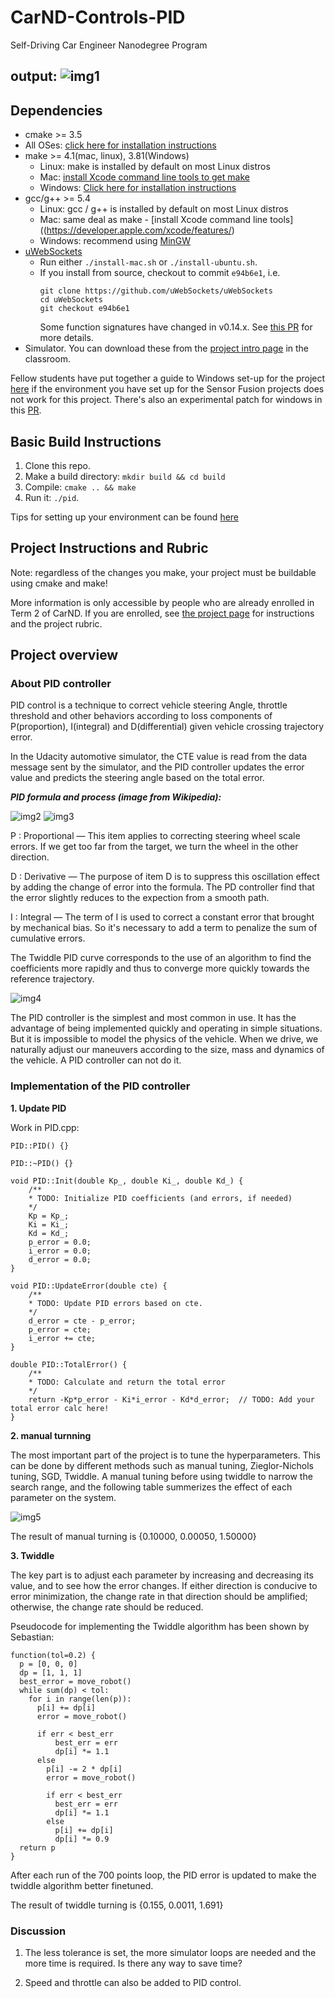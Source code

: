 # CarND-Controls-PID
Self-Driving Car Engineer Nanodegree Program

[img1]: ./imgs/simulator.png
[img2]: ./imgs/formula.png
[img3]: ./imgs/process.png
[img4]: ./imgs/controllers.png
[img5]: ./imgs/tuning.png

output:
![img1]
---

## Dependencies

* cmake >= 3.5
 * All OSes: [click here for installation instructions](https://cmake.org/install/)
* make >= 4.1(mac, linux), 3.81(Windows)
  * Linux: make is installed by default on most Linux distros
  * Mac: [install Xcode command line tools to get make](https://developer.apple.com/xcode/features/)
  * Windows: [Click here for installation instructions](http://gnuwin32.sourceforge.net/packages/make.htm)
* gcc/g++ >= 5.4
  * Linux: gcc / g++ is installed by default on most Linux distros
  * Mac: same deal as make - [install Xcode command line tools]((https://developer.apple.com/xcode/features/)
  * Windows: recommend using [MinGW](http://www.mingw.org/)
* [uWebSockets](https://github.com/uWebSockets/uWebSockets)
  * Run either `./install-mac.sh` or `./install-ubuntu.sh`.
  * If you install from source, checkout to commit `e94b6e1`, i.e.
    ```
    git clone https://github.com/uWebSockets/uWebSockets 
    cd uWebSockets
    git checkout e94b6e1
    ```
    Some function signatures have changed in v0.14.x. See [this PR](https://github.com/udacity/CarND-MPC-Project/pull/3) for more details.
* Simulator. You can download these from the [project intro page](https://github.com/udacity/self-driving-car-sim/releases) in the classroom.

Fellow students have put together a guide to Windows set-up for the project [here](https://s3-us-west-1.amazonaws.com/udacity-selfdrivingcar/files/Kidnapped_Vehicle_Windows_Setup.pdf) if the environment you have set up for the Sensor Fusion projects does not work for this project. There's also an experimental patch for windows in this [PR](https://github.com/udacity/CarND-PID-Control-Project/pull/3).

## Basic Build Instructions

1. Clone this repo.
2. Make a build directory: `mkdir build && cd build`
3. Compile: `cmake .. && make`
4. Run it: `./pid`.

Tips for setting up your environment can be found [here](https://classroom.udacity.com/nanodegrees/nd013/parts/40f38239-66b6-46ec-ae68-03afd8a601c8/modules/0949fca6-b379-42af-a919-ee50aa304e6a/lessons/f758c44c-5e40-4e01-93b5-1a82aa4e044f/concepts/23d376c7-0195-4276-bdf0-e02f1f3c665d)

## Project Instructions and Rubric

Note: regardless of the changes you make, your project must be buildable using
cmake and make!

More information is only accessible by people who are already enrolled in Term 2
of CarND. If you are enrolled, see [the project page](https://classroom.udacity.com/nanodegrees/nd013/parts/40f38239-66b6-46ec-ae68-03afd8a601c8/modules/f1820894-8322-4bb3-81aa-b26b3c6dcbaf/lessons/e8235395-22dd-4b87-88e0-d108c5e5bbf4/concepts/6a4d8d42-6a04-4aa6-b284-1697c0fd6562)
for instructions and the project rubric.

## Project overview

### About PID controller

PID control is a technique to correct vehicle steering Angle, throttle threshold and other behaviors according to loss components of P(proportion), I(integral) and D(differential) given vehicle crossing trajectory error.

In the Udacity automotive simulator, the CTE value is read from the data message sent by the simulator, and the PID controller updates the error value and predicts the steering angle based on the total error.

***PID formula and process (image from Wikipedia):***

![img2]
![img3]

P : Proportional — This item applies to correcting steering wheel scale errors. If we get too far from the target, we turn the wheel in the other direction.

D : Derivative — The purpose of item D is to suppress this oscillation effect by adding the change of error into the formula. The PD controller find that the error slightly reduces to the expection from a smooth path.

I : Integral — The term of I is used to correct a constant error that brought by mechanical bias. So it's necessary to add a term to penalize the sum of cumulative errors.

The Twiddle PID curve corresponds to the use of an algorithm to find the coefficients more rapidly and thus to converge more quickly towards the reference trajectory.

![img4]

The PID controller is the simplest and most common in use. It has the advantage of being implemented quickly and operating in simple situations. But it is impossible to model the physics of the vehicle. When we drive, we naturally adjust our maneuvers according to the size, mass and dynamics of the vehicle. A PID controller can not do it.

### Implementation of the PID controller

**1. Update PID**

Work in PID.cpp:

    PID::PID() {}

    PID::~PID() {}

    void PID::Init(double Kp_, double Ki_, double Kd_) {
        /**
        * TODO: Initialize PID coefficients (and errors, if needed)
        */
        Kp = Kp_;
        Ki = Ki_;
        Kd = Kd_;
        p_error = 0.0;
        i_error = 0.0;
        d_error = 0.0;
    }

    void PID::UpdateError(double cte) {
        /**
        * TODO: Update PID errors based on cte.
        */
        d_error = cte - p_error;
        p_error = cte;
        i_error += cte;
    }

    double PID::TotalError() {
        /**
        * TODO: Calculate and return the total error
        */
        return -Kp*p_error - Ki*i_error - Kd*d_error;  // TODO: Add your total error calc here!
    }

**2. manual turnning**

The most important part of the project is to tune the hyperparameters. This can be done by different methods such as manual tuning, Zieglor-Nichols tuning, SGD, Twiddle. A manual tuning before using twiddle to narrow the search range, and the following table summerizes the effect of each parameter on the system.

![img5]

The result of manual turning is {0.10000, 0.00050, 1.50000}

**3. Twiddle**

The key part is to adjust each parameter by increasing and decreasing its value, and to see how the error changes. If either direction is conducive to error minimization, the change rate in that direction should be amplified; otherwise, the change rate should be reduced.

Pseudocode for implementing the Twiddle algorithm has been shown by Sebastian:

    function(tol=0.2) {
      p = [0, 0, 0]
      dp = [1, 1, 1]
      best_error = move_robot()
      while sum(dp) < tol:
        for i in range(len(p)):
          p[i] += dp[i]
          error = move_robot()
          
          if err < best_err
              best_err = err
              dp[i] *= 1.1
          else
            p[i] -= 2 * dp[i]
            error = move_robot()

            if err < best_err
              best_err = err
              dp[i] *= 1.1
            else
              p[i] += dp[i]
              dp[i] *= 0.9
      return p
    }

After each run of the 700 points loop, the PID error is updated to make the twiddle algorithm better finetuned.

The result of twiddle turning is {0.155, 0.0011, 1.691}

### Discussion

1. The less tolerance is set, the more simulator loops are needed and the more time is required. Is there any way to save time?

2. Speed and throttle can also be added to PID control.
